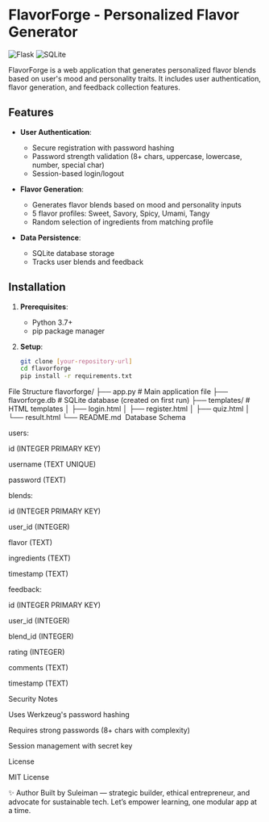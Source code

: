 # FlavorForge - Personalized Flavor Generator

![Flask](https://img.shields.io/badge/Framework-Flask-blue)
![SQLite](https://img.shields.io/badge/Database-SQLite-green)

FlavorForge is a web application that generates personalized flavor blends based on user's mood and personality traits. It includes user authentication, flavor generation, and feedback collection features.

## Features

- **User Authentication**:
  - Secure registration with password hashing
  - Password strength validation (8+ chars, uppercase, lowercase, number, special char)
  - Session-based login/logout

- **Flavor Generation**:
  - Generates flavor blends based on mood and personality inputs
  - 5 flavor profiles: Sweet, Savory, Spicy, Umami, Tangy
  - Random selection of ingredients from matching profile

- **Data Persistence**:
  - SQLite database storage
  - Tracks user blends and feedback

## Installation

1. **Prerequisites**:
   - Python 3.7+
   - pip package manager

2. **Setup**:
   ```bash
   git clone [your-repository-url]
   cd flavorforge
   pip install -r requirements.txt

 File Structure
 flavorforge/
├── app.py                # Main application file
├── flavorforge.db        # SQLite database (created on first run)
├── templates/            # HTML templates
│   ├── login.html
│   ├── register.html
│   ├── quiz.html
│   └── result.html
└── README.md
 Database Schema

users:

id (INTEGER PRIMARY KEY)

username (TEXT UNIQUE)

password (TEXT)

blends:

id (INTEGER PRIMARY KEY)

user_id (INTEGER)

flavor (TEXT)

ingredients (TEXT)

timestamp (TEXT)

feedback:

id (INTEGER PRIMARY KEY)

user_id (INTEGER)

blend_id (INTEGER)

rating (INTEGER)

comments (TEXT)

timestamp (TEXT)

Security Notes

Uses Werkzeug's password hashing

Requires strong passwords (8+ chars with complexity)

Session management with secret key

License

MIT License

 ✨ Author
Built by Suleiman — strategic builder, ethical entrepreneur, and advocate for sustainable tech. Let’s empower learning, one modular app at a time.

